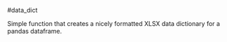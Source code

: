 #data_dict

Simple function that creates a nicely formatted XLSX data dictionary for a pandas dataframe.